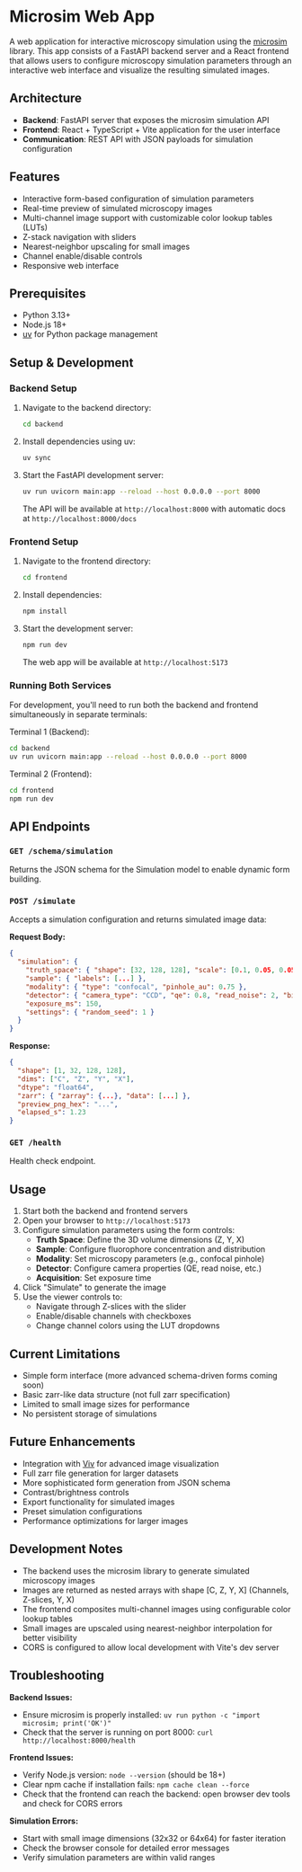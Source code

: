 # Microsim Web App

A web application for interactive microscopy simulation using the [microsim](https://github.com/pymmcore-plus/microsim) library. This app consists of a FastAPI backend server and a React frontend that allows users to configure microscopy simulation parameters through an interactive web interface and visualize the resulting simulated images.

## Architecture

- **Backend**: FastAPI server that exposes the microsim simulation API
- **Frontend**: React + TypeScript + Vite application for the user interface
- **Communication**: REST API with JSON payloads for simulation configuration

## Features

- Interactive form-based configuration of simulation parameters
- Real-time preview of simulated microscopy images
- Multi-channel image support with customizable color lookup tables (LUTs)
- Z-stack navigation with sliders
- Nearest-neighbor upscaling for small images
- Channel enable/disable controls
- Responsive web interface

## Prerequisites

- Python 3.13+
- Node.js 18+
- [uv](https://docs.astral.sh/uv/) for Python package management

## Setup & Development

### Backend Setup

1. Navigate to the backend directory:
   ```bash
   cd backend
   ```

2. Install dependencies using uv:
   ```bash
   uv sync
   ```

3. Start the FastAPI development server:
   ```bash
   uv run uvicorn main:app --reload --host 0.0.0.0 --port 8000
   ```

   The API will be available at `http://localhost:8000` with automatic docs at `http://localhost:8000/docs`

### Frontend Setup

1. Navigate to the frontend directory:
   ```bash
   cd frontend
   ```

2. Install dependencies:
   ```bash
   npm install
   ```

3. Start the development server:
   ```bash
   npm run dev
   ```

   The web app will be available at `http://localhost:5173`

### Running Both Services

For development, you'll need to run both the backend and frontend simultaneously in separate terminals:

Terminal 1 (Backend):
```bash
cd backend
uv run uvicorn main:app --reload --host 0.0.0.0 --port 8000
```

Terminal 2 (Frontend):
```bash
cd frontend
npm run dev
```

## API Endpoints

### `GET /schema/simulation`
Returns the JSON schema for the Simulation model to enable dynamic form building.

### `POST /simulate`
Accepts a simulation configuration and returns simulated image data:

**Request Body:**
```json
{
  "simulation": {
    "truth_space": { "shape": [32, 128, 128], "scale": [0.1, 0.05, 0.05] },
    "sample": { "labels": [...] },
    "modality": { "type": "confocal", "pinhole_au": 0.75 },
    "detector": { "camera_type": "CCD", "qe": 0.8, "read_noise": 2, "bit_depth": 12 },
    "exposure_ms": 150,
    "settings": { "random_seed": 1 }
  }
}
```

**Response:**
```json
{
  "shape": [1, 32, 128, 128],
  "dims": ["C", "Z", "Y", "X"],
  "dtype": "float64",
  "zarr": { "zarray": {...}, "data": [...] },
  "preview_png_hex": "...",
  "elapsed_s": 1.23
}
```

### `GET /health`
Health check endpoint.

## Usage

1. Start both the backend and frontend servers
2. Open your browser to `http://localhost:5173`
3. Configure simulation parameters using the form controls:
   - **Truth Space**: Define the 3D volume dimensions (Z, Y, X)
   - **Sample**: Configure fluorophore concentration and distribution
   - **Modality**: Set microscopy parameters (e.g., confocal pinhole)
   - **Detector**: Configure camera properties (QE, read noise, etc.)
   - **Acquisition**: Set exposure time
4. Click "Simulate" to generate the image
5. Use the viewer controls to:
   - Navigate through Z-slices with the slider
   - Enable/disable channels with checkboxes
   - Change channel colors using the LUT dropdowns

## Current Limitations

- Simple form interface (more advanced schema-driven forms coming soon)
- Basic zarr-like data structure (not full zarr specification)
- Limited to small image sizes for performance
- No persistent storage of simulations

## Future Enhancements

- Integration with [Viv](https://github.com/hms-dbmi/viv) for advanced image visualization
- Full zarr file generation for larger datasets
- More sophisticated form generation from JSON schema
- Contrast/brightness controls
- Export functionality for simulated images
- Preset simulation configurations
- Performance optimizations for larger images

## Development Notes

- The backend uses the microsim library to generate simulated microscopy images
- Images are returned as nested arrays with shape [C, Z, Y, X] (Channels, Z-slices, Y, X)
- The frontend composites multi-channel images using configurable color lookup tables
- Small images are upscaled using nearest-neighbor interpolation for better visibility
- CORS is configured to allow local development with Vite's dev server

## Troubleshooting

**Backend Issues:**
- Ensure microsim is properly installed: `uv run python -c "import microsim; print('OK')"`
- Check that the server is running on port 8000: `curl http://localhost:8000/health`

**Frontend Issues:**
- Verify Node.js version: `node --version` (should be 18+)
- Clear npm cache if installation fails: `npm cache clean --force`
- Check that the frontend can reach the backend: open browser dev tools and check for CORS errors

**Simulation Errors:**
- Start with small image dimensions (32x32 or 64x64) for faster iteration
- Check the browser console for detailed error messages
- Verify simulation parameters are within valid ranges
